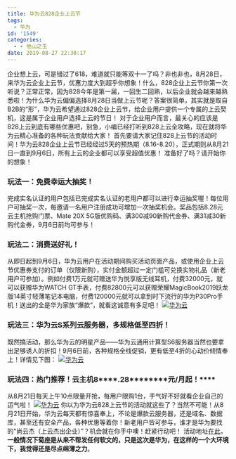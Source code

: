 ```yaml
---
title: 华为云828企业上云节
tags:
  - 华为
id: '1549'
categories:
  - - 他山之玉
date: 2019-08-27 22:38:17
---
```


企业想上云，可是错过了618，难道就只能等双十一了吗？非也非也，8月28日，来华为云企业上云节，优惠力度大到超乎你想象！什么，828企业上云节你第一次听说？正常正常，因为828今年是第一届，一回生二回熟，以后企业就会越来越熟悉啦！为什么华为云偏偏选择8月28日当做上云节呢？答案很简单，其实就是取自B2B的“形”，华为云希望通过828企业上云节，给企业用户提供一个专属的上云契机，这是属于企业用户选择上云的节日！ 对于企业用户而言，最关心的应该是828上云到底有哪些优惠吧，别急，小编已经打听到828上云全攻略，现在就将华为云精心准备的各种玩法贡献给大家！ 首先要请大家记住828上云节的活动时间！华为云828企业上云节已经经过5天的预热期（8.16-8.20），正式期则从8月21日一直到9月6日，所有上云的企业都可以享受超值优惠！ 准备好了吗？请开始你的想象！

### ****玩法一：免费幸运大抽奖！****

完成实名认证的用户包括已完成实名认证的老用户都可以进行幸运抽奖喔！每位用户可抽奖一次，每邀请一名用户注册成功可增加一次抽奖机会。奖品包括8.28元云主机抢购门票、Mate 20X 5G版优购码、满300减90新购代金券、满31减30新购代金券，9月6日前均可参与！

### ****玩法二：消费送好礼！****

从即日起到9月6日，华为云用户在活动期间购买活动页面产品，或使用企业上云节优惠券支付的订单（仅限新购），实付金额超过一定门槛可兑换实物礼品（新老用户可参加）。例如付费1万元就可赠送华为悦享版无线耳机，付费32000元，就可以获赠华为WATCH GT手表，付费82800元可以获赠荣耀MagicBook2019跃龙版14英寸轻薄笔记本电脑，付费120000元就可以拿到时下流行的华为P30Pro手机！送出的全是华为家族“爆款”，就看这诚意有多足吧！ [![华为云](https://bbs-img-cbc-cn.obs.cn-north-1.myhuaweicloud.com/data/attachment/forum/201908/22/112545unuo0cim4t2amor1.png)](https://bbs-img-cbc-cn.obs.cn-north-1.myhuaweicloud.com/data/attachment/forum/201908/22/112545unuo0cim4t2amor1.png)

### ****玩法三：华为云S系列云服务器，多规格低至四折！****

既然搞活动，那么华为云的明星产品——华为云通用计算型S6服务器当然也要拿出足够诱人的折扣！9月6日前，各种规格全线促销，更有低至4折的心动价倾情奉上！详情见下图： [![华为云](https://bbs-img-cbc-cn.obs.cn-north-1.myhuaweicloud.com/data/attachment/forum/201908/22/112512grqmnbqj29w64rwi.png)](https://bbs-img-cbc-cn.obs.cn-north-1.myhuaweicloud.com/data/attachment/forum/201908/22/112512grqmnbqj29w64rwi.png)

### ****玩法四：热门推荐！云主机8********.28********元/月起！****

从8月21日每天上午10点限量开抢，每用户限购1台，手气好不好就看企业自己的运气啦！ [![华为云](https://bbs-img-cbc-cn.obs.cn-north-1.myhuaweicloud.com/data/attachment/forum/201908/22/112604xgzo1jzaragwolwm.png)](https://bbs-img-cbc-cn.obs.cn-north-1.myhuaweicloud.com/data/attachment/forum/201908/22/112604xgzo1jzaragwolwm.png) 你以为华为云828上云节的活动就这些了？当然不可能！从8月21日开始，华为云每天都有惊喜奉上，不论是爆款云服务器，还是域名、数据库，甚至还有安全产品，各种优惠等着你！新老用户皆可参与，谁才是华为要找的“尚云杰（上云杰出企业）”？机会就在你手中噢！赶紧行动吧！ 活动地址[在此](https://activity.huaweicloud.com/2019august_promotion/index.html?&fromuser=aHc5Mjk0NDA5NA==&utm_source=aHc5Mjk0NDA5NA==&utm_medium=cps&utm_campaign=201905)，**一般情况下菊座是从来不帮发任何软文的，只是这次是华为，在这样的一个大环境下，我觉得还是尽点绵薄之力**。